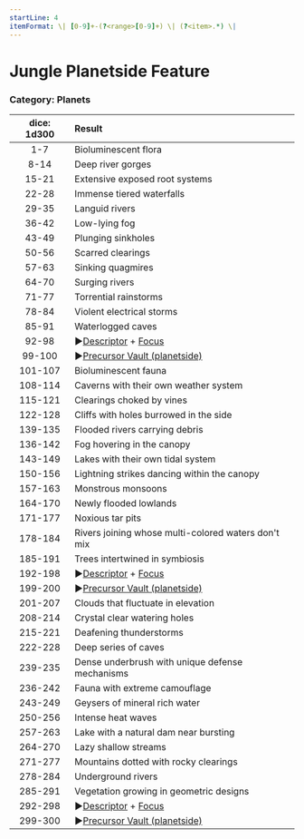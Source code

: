 ```yaml
---
startLine: 4
itemFormat: \| [0-9]+-(?<range>[0-9]+) \| (?<item>.*) \|
---
```

# Jungle Planetside Feature
### Category: Planets

| dice: 1d300 | Result |
|:----:|:-------|
| 1-7 | Bioluminescent flora |
| 8-14 | Deep river gorges |
| 15-21 | Extensive exposed root systems |
| 22-28 | Immense tiered waterfalls |
| 29-35 | Languid rivers |
| 36-42 | Low-lying fog |
| 43-49 | Plunging sinkholes |
| 50-56 | Scarred clearings |
| 57-63 | Sinking quagmires |
| 64-70 | Surging rivers |
| 71-77 | Torrential rainstorms |
| 78-84 | Violent electrical storms |
| 85-91 | Waterlogged caves |
| 92-98 | ▶[Descriptor](Core_Descriptor.md) + [Focus](Core_Focus.md) |
| 99-100 | ▶[Precursor Vault (planetside)](Vaults_Outer_First_Look.md) |
| 101-107 | Bioluminescent fauna |
| 108-114 | Caverns with their own weather system |
| 115-121 | Clearings choked by vines |
| 122-128 | Cliffs with holes burrowed in the side |
| 139-135 | Flooded rivers carrying debris |
| 136-142 | Fog hovering in the canopy |
| 143-149 | Lakes with their own tidal system |
| 150-156 | Lightning strikes dancing within the canopy |
| 157-163 | Monstrous monsoons |
| 164-170 | Newly flooded lowlands |
| 171-177 | Noxious tar pits |
| 178-184 | Rivers joining whose multi-colored waters don&#x27;t mix |
| 185-191 | Trees intertwined in symbiosis |
| 192-198 | ▶[Descriptor](Core_Descriptor.md) + [Focus](Core_Focus.md) |
| 199-200 | ▶[Precursor Vault (planetside)](Vaults_Outer_First_Look.md) |
| 201-207 | Clouds that fluctuate in elevation |
| 208-214 | Crystal clear watering holes |
| 215-221 | Deafening thunderstorms |
| 222-228 | Deep series of caves |
| 239-235 | Dense underbrush with unique defense mechanisms |
| 236-242 | Fauna with extreme camouflage |
| 243-249 | Geysers of mineral rich water |
| 250-256 | Intense heat waves |
| 257-263 | Lake with a natural dam near bursting |
| 264-270 | Lazy shallow streams |
| 271-277 | Mountains dotted with rocky clearings |
| 278-284 | Underground rivers |
| 285-291 | Vegetation growing in geometric designs |
| 292-298 | ▶[Descriptor](Core_Descriptor.md) + [Focus](Core_Focus.md) |
| 299-300 | ▶[Precursor Vault (planetside)](Vaults_Outer_First_Look.md) |